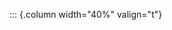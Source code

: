 <!-- Copyright (C) 2024  Kevin Sandom -->
<!-- Begin a new column of width 40%. -->

::: {.column width="40%" valign="t"}
